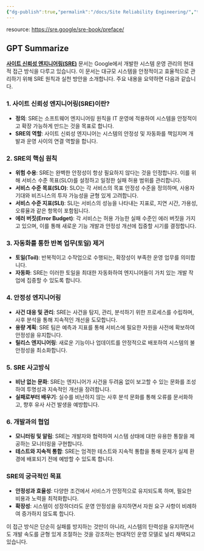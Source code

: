 ```yaml
---
{"dg-publish":true,"permalink":"/docs/Site Reliability Engineering/","title":"Site Reliability Engineering","tags":["scrap"]}
---
```


resource: <https://sre.google/sre-book/preface/>

## GPT Summarize

[**사이트 신뢰성 엔지니어링(SRE)**](https://sre.google/sre-book/preface/) 문서는 Google에서 개발한 시스템 운영 관리의 현대적 접근 방식을 다루고 있습니다. 이 문서는 대규모 시스템을 안정적이고 효율적으로 관리하기 위해 SRE 원칙과 실천 방안을 소개합니다. 주요 내용을 요약하면 다음과 같습니다.

### 1. **사이트 신뢰성 엔지니어링(SRE)이란?**

   - **정의**: SRE는 소프트웨어 엔지니어링 원칙을 IT 운영에 적용하여 시스템을 안정적이고 확장 가능하게 만드는 것을 목표로 합니다.
   - **SRE의 역할**: 사이트 신뢰성 엔지니어는 시스템의 안정성 및 자동화를 책임지며 개발과 운영 사이의 연결 역할을 합니다.

### 2. **SRE의 핵심 원칙**

   - **위험 수용**: SRE는 완벽한 안정성이 항상 필요하지 않다는 것을 인정합니다. 이를 위해 서비스 수준 목표(SLO)를 설정하고 일정한 실패 허용 범위를 관리합니다.
   - **서비스 수준 목표(SLO)**: SLO는 각 서비스의 목표 안정성 수준을 정의하며, 사용자 기대와 비즈니스의 투자 가능성을 균형 있게 고려합니다.
   - **서비스 수준 지표(SLI)**: SLI는 서비스의 성능을 나타내는 지표로, 지연 시간, 가용성, 오류율과 같은 항목이 포함됩니다.
   - **에러 버짓(Error Budget)**: 각 서비스는 허용 가능한 실패 수준인 에러 버짓을 가지고 있으며, 이를 통해 새로운 기능 개발과 안정성 개선에 집중할 시기를 결정합니다.

### 3. **자동화를 통한 반복 업무(토일) 제거**

   - **토일(Toil)**: 반복적이고 수작업으로 수행되는, 확장성이 부족한 운영 업무를 의미합니다.
   - **자동화**: SRE는 이러한 토일을 최대한 자동화하여 엔지니어들이 가치 있는 개발 작업에 집중할 수 있도록 합니다.

### 4. **안정성 엔지니어링**

   - **사건 대응 및 관리**: SRE는 사건을 탐지, 관리, 분석하기 위한 프로세스를 수립하며, 사후 분석을 통해 지속적인 개선을 도모합니다.
   - **용량 계획**: SRE 팀은 예측과 지표를 통해 서비스에 필요한 자원을 사전에 확보하여 안정성을 유지합니다.
   - **릴리스 엔지니어링**: 새로운 기능이나 업데이트를 안정적으로 배포하여 시스템의 불안정성을 최소화합니다.

### 5. **SRE 사고방식**

   - **비난 없는 문화**: SRE는 엔지니어가 사건을 두려움 없이 보고할 수 있는 문화를 조성하여 투명성과 지속적인 개선을 장려합니다.
   - **실패로부터 배우기**: 실수를 비난하지 않는 사후 분석 문화를 통해 오류를 문서화하고, 향후 유사 사건 발생을 예방합니다.

### 6. **개발과의 협업**

   - **모니터링 및 알림**: SRE는 개발자와 협력하여 시스템 상태에 대한 유용한 통찰을 제공하는 모니터링을 구현합니다.
   - **테스트와 지속적 통합**: SRE는 엄격한 테스트와 지속적 통합을 통해 문제가 실제 환경에 배포되기 전에 예방할 수 있도록 합니다.

### **SRE의 궁극적인 목표**

   - **안정성과 효율성**: 다양한 조건에서 서비스가 안정적으로 유지되도록 하며, 필요한 비용과 노력을 최적화합니다.
   - **확장성**: 시스템이 성장하더라도 운영 안정성을 유지하면서 자원 요구 사항이 비례하여 증가하지 않도록 합니다.

이 접근 방식은 단순히 실패를 방지하는 것만이 아니라, 시스템의 탄력성을 유지하면서도 개발 속도를 균형 있게 조절하는 것을 강조하는 현대적인 운영 모델로 널리 채택되고 있습니다.
